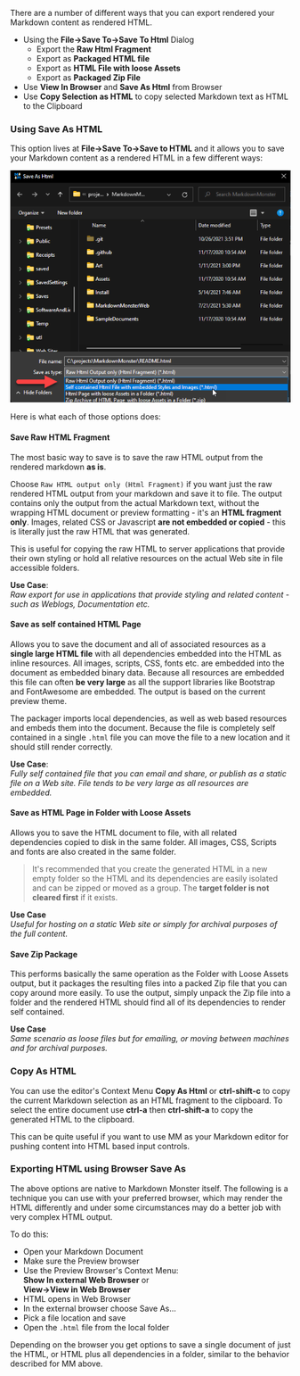 ﻿There are a number of different ways that you can export rendered your Markdown content as rendered HTML.

* Using the **File->Save To->Save To Html** Dialog
    * Export the **Raw Html Fragment**    
    * Export as **Packaged HTML file**
    * Export as **HTML File with loose Assets**
    * Export as **Packaged Zip File**
* Use **View In Browser** and **Save As Html** from Browser
* Use **Copy Selection as HTML** to copy selected Markdown text as HTML to the Clipboard

### Using Save As HTML
This option lives at **File->Save To->Save to HTML** and it allows you to save your Markdown content as a rendered HTML in a few different ways:

![](/images/saveashtml.png)


Here is what each of those options does:

#### Save Raw HTML Fragment
The most basic way to save is to save the raw HTML output from the rendered markdown **as is**. 

Choose `Raw HTML output only (Html Fragment)` if you want just the raw rendered HTML output from your markdown and save it to file. The output contains only the output from the actual Markdown text, without the wrapping HTML document or preview formatting - it's an **HTML fragment only**. Images, related CSS or Javascript **are not embedded or copied** - this is literally just the raw HTML that was generated.

This is useful for copying the raw HTML to server applications that provide their own styling or hold all relative resources on the actual Web site in file accessible folders.

**Use Case**:  
*Raw export for use in applications that provide styling and related content - such as Weblogs, Documentation etc.*

#### Save as self contained HTML Page
Allows you to save the document and all of associated resources as a **single large HTML file** with all dependencies embedded into the HTML as inline resources. All images, scripts, CSS, fonts etc. are embedded into the document as embedded binary data. Because all resources are embedded this file can often **be very large** as all the support libraries like Bootstrap and FontAwesome are embedded. The output is based on the current preview theme.

The packager imports local dependencies, as well as web based resources and embeds them into the document. Because the file is completely self contained in a single `.html` file you can move the file to a new location and it should still render correctly.

**Use Case**:  
*Fully self contained file that you can email and share, or publish as a static file on a Web site. File tends to be very large as all resources are embedded.*

#### Save as HTML Page in Folder with Loose Assets
Allows you to save the HTML document to file, with all related dependencies copied to disk in the same folder. All images, CSS, Scripts and fonts are also created in the same folder.

> It's recommended that you create the generated HTML in a new empty folder so the HTML and its dependencies are easily isolated and can be zipped or moved as a group. The **target folder is not cleared first** if it exists.

**Use Case**  
*Useful for hosting on a static Web site or simply for archival purposes of the full content.*

#### Save Zip Package
This performs basically the same operation as the Folder with Loose Assets output, but it packages the resulting files into a packed Zip file that you can copy around more easily. To use the output, simply unpack the Zip file into a folder and the rendered HTML should find all of its dependencies to render self contained.

**Use Case**  
*Same scenario as loose files but for emailing, or moving between machines and for archival purposes.*

### Copy As HTML
You can use the editor's Context Menu **Copy As Html** or **ctrl-shift-c** to copy the current Markdown selection as an HTML fragment to the clipboard. To select the entire document use **ctrl-a** then **ctrl-shift-a** to copy the generated HTML to the clipboard.

This can be quite useful if you want to use MM as your Markdown editor for pushing content into HTML based input controls.

### Exporting HTML using Browser Save As
The above options are native to Markdown Monster itself. The following is a technique you can use with your preferred browser, which may render the HTML differently and under some circumstances may do a better job with very complex HTML output.

To do this:

* Open your Markdown Document
* Make sure the Preview browser
* Use the Preview Browser's Context Menu:  
  **Show In external Web Browser** or  
  **View->View in Web Browser**
* HTML opens in Web Browser
* In the external browser choose Save As...
* Pick a file location and save
* Open the `.html` file from the local folder

Depending on the browser you get options to save a single document of just the HTML, or HTML plus all dependencies in a folder, similar to the behavior described for MM above.